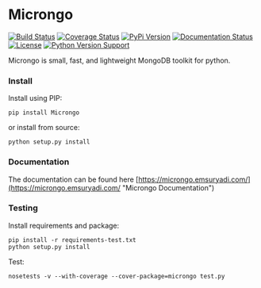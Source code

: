 # Microngo

[![Build Status](https://travis-ci.org/emsuryadi/Microngo.svg?branch=master)](https://travis-ci.org/emsuryadi/Microngo)
[![Coverage Status](https://coveralls.io/repos/github/emsuryadi/Microngo/badge.svg?branch=master)](https://coveralls.io/github/emsuryadi/Microngo?branch=master)
[![PyPi Version](https://img.shields.io/pypi/v/Microngo.svg)](https://pypi.org/project/Microngo/)
[![Documentation Status](https://readthedocs.org/projects/microngo/badge/?version=latest)](https://microngo.emsuryadi.com/)
[![License](https://img.shields.io/badge/license-MIT-blue.svg)](https://github.com/emsuryadi/Microngo/blob/master/LICENSE)
[![Python Version Support](https://img.shields.io/badge/python-3.x-blue.svg)](https://www.python.org/)

Microngo is small, fast, and lightweight MongoDB toolkit for python.

### Install

Install using PIP:

	pip install Microngo

or install from source:

	python setup.py install

### Documentation

The documentation can be found here [https://microngo.emsuryadi.com/](https://microngo.emsuryadi.com/ "Microngo Documentation")

### Testing

Install requirements and package:

	pip install -r requirements-test.txt
	python setup.py install

Test:

	nosetests -v --with-coverage --cover-package=microngo test.py